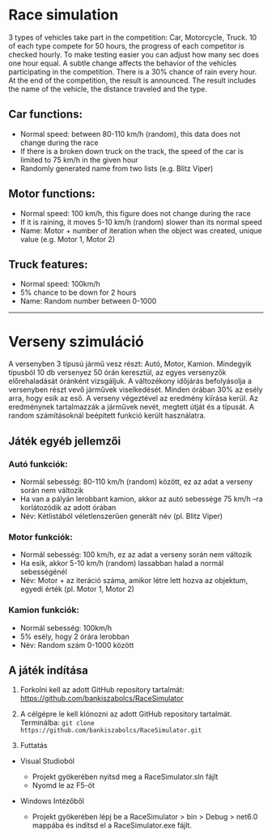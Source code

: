 # Race simulation
3 types of vehicles take part in the competition: Car, Motorcycle, Truck. 10 of each type compete for 50 hours, the progress of each competitor is checked hourly. To make testing easier you can adjust how many sec does one hour equal.
A subtle change affects the behavior of the vehicles participating in the competition. There is a 30% chance of rain every hour. At the end of the competition, the result is announced. The result includes the name of the vehicle, the distance traveled and the type.

## Car functions:
- Normal speed: between 80-110 km/h (random), this data does not change during the race
- If there is a broken down truck on the track, the speed of the car is limited to 75 km/h in the given hour
- Randomly generated name from two lists (e.g. Blitz Viper)

## Motor functions:
- Normal speed: 100 km/h, this figure does not change during the race
- If it is raining, it moves 5-10 km/h (random) slower than its normal speed
- Name: Motor + number of iteration when the object was created, unique value (e.g. Motor 1, Motor 2)

## Truck features:
- Normal speed: 100km/h
- 5% chance to be down for 2 hours
- Name: Random number between 0-1000

***

# Verseny szimuláció
A versenyben 3 típusú jármű vesz részt: Autó, Motor, Kamion. Mindegyik típusból 10 db versenyez 50 órán keresztül, az egyes versenyzők előrehaladását óránként vizsgáljuk. A változékony időjárás befolyásolja a versenyben részt vevő járművek viselkedését. Minden órában 30% az esély arra, hogy esik az eső. A verseny végeztével az eredmény kiírása kerül. Az eredménynek tartalmazzák a járművek nevét, megtett útját és a típusát.
A random számításoknál beépített funkció került használatra.

## Játék egyéb jellemzői 
### Autó funkciók:
- Normál sebesség: 80-110 km/h (random) között, ez az adat a verseny során nem változik
- Ha van a pályán lerobbant kamion, akkor az autó sebessége 75 km/h –ra korlátozódik az adott órában
- Név: Kétlistából véletlenszerűen generált név (pl. Blitz Viper) 

### Motor funkciók:
- Normál sebesség: 100 km/h, ez az adat a verseny során nem változik
- Ha esik, akkor 5-10 km/h (random) lassabban halad a normál sebességénél
- Név: Motor + az iteráció száma, amikor létre lett hozva az objektum, egyedi érték (pl. Motor 1, Motor 2)

### Kamion funkciók:
- Normál sebesség: 100km/h
- 5% esély, hogy 2 órára lerobban
- Név: Random szám 0-1000 között

## A játék indítása
1. Forkolni kell az adott GitHub repository tartalmát:
https://github.com/bankiszabolcs/RaceSimulator

2.  A célgépre le kell klónozni az adott GitHub repository tartalmát.
    Terminálba:
    `git clone https://github.com/bankiszabolcs/RaceSimulator.git`

3.  Futtatás
   + Visual Studioból
       - Projekt gyökerében nyitsd meg a RaceSimulator.sln fájlt
       - Nyomd le az F5-öt
   
   + Windows Intézőből
        - Projekt gyökerében lépj be a RaceSimulator > bin > Debug > net6.0 mappába és indítsd el a RaceSimulator.exe fájlt.
